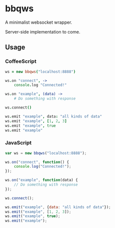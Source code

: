 # bbqws

A minimalist websocket wrapper.

Server-side implementation to come.

## Usage

### CoffeeScript

```coffeescript
ws = new bbqws("localhost:8888")

ws.on "connect", ->
	console.log "Connected!"

ws.on "example", (data) ->
	# Do something with response

ws.connect()

ws.emit "example", data: "all kinds of data"
ws.emit "example", [1, 2, 3]
ws.emit "example", true
ws.emit "example"
```

### JavaScript

```javascript
var ws = new bbqws("localhost:8888");

ws.on("connect", function() {
	console.log("Connected!");
});

ws.on("example", function(data) {
	// Do something with response
});

ws.connect();

ws.emit("example", {data: "all kinds of data"});
ws.emit("example", [1, 2, 3]);
ws.emit("example", true);
ws.emit("example");
```
